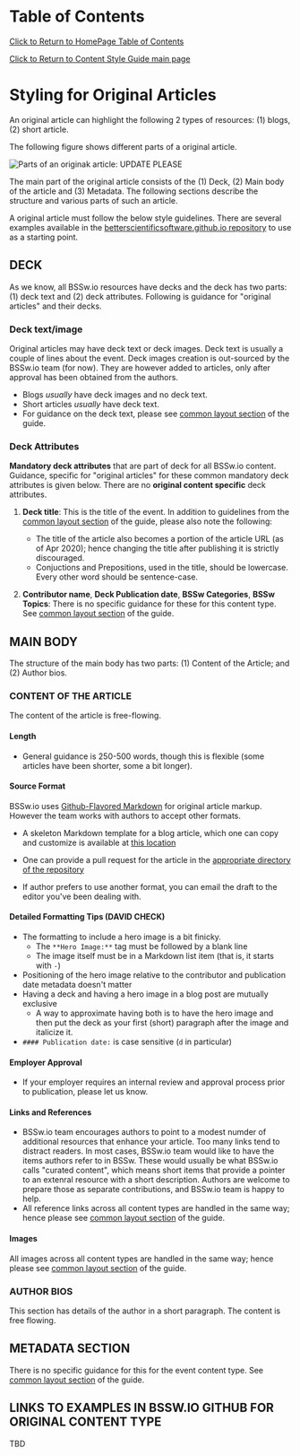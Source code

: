 Table of Contents
===============================
[Click to Return to HomePage Table of Contents](../../README.md)

[Click to Return to Content Style Guide main page](ContentStyleGuide.md)


# Styling for Original Articles

An original article can highlight the following 2 types of resources: (1) blogs, (2) short article.

The following figure shows different parts of a original article.

![Parts of an originak article: UPDATE PLEASE](https://github.com/betterscientificsoftware/images/blob/master/documentation-cc-example.jpg)

The main part of the original article consists of the (1) Deck, (2) Main body of the article and (3) Metadata. The following sections describe the structure and various parts of such an article.

A original article must follow the below style guidelines. There are several examples available in the [betterscientificsoftware.github.io repository](https://github.com/betterscientificsoftware/betterscientificsoftware.github.io) to use as a starting point.


## DECK
As we know, all BSSw.io resources have decks and the deck has two parts: (1) deck text and (2) deck attributes. Following is guidance for "original articles" and their decks.

### Deck text/image
Original articles may have deck text or deck images. Deck text is usually a couple of lines about the event. Deck images creation is out-sourced by the BSSw.io team (for now). They are however added to articles, only after approval has been obtained from the authors.
 * Blogs *usually* have deck images and no deck text. 
 * Short articles *usually* have deck text. 
 * For guidance on the deck text, please see [common layout section](CommonLayout.md) of the guide.

### Deck Attributes

**Mandatory deck attributes** that are part of deck for all BSSw.io content. Guidance, specific for "original articles" for these common mandatory deck attributes is given below. There are no **original content specific** deck attributes.

1. **Deck title**: This is the title of the event. In addition to guidelines from the [common layout section](CommonLayout.md) of the guide, please also note the following:
	* The title of the article also becomes a portion of the article URL (as of Apr 2020); hence changing the title after publishing it is strictly discouraged.
	* Conjuctions and Prepositions, used in the title, should be lowercase. Every other word should be sentence-case.

2. **Contributor name**,  **Deck Publication date**, **BSSw Categories**, **BSSw Topics**: There is no specific guidance for these for this content type. See [common layout section](CommonLayout.md) of the guide.


## MAIN BODY
The structure of the main body has two parts: (1) Content of the Article; and (2) Author bios. 

### CONTENT OF THE ARTICLE
The content of the article is free-flowing.

#### Length
* General guidance is 250-500 words, though this is flexible (some articles have been shorter, some a bit longer). 

#### Source Format
BSSw.io uses [Github-Flavored Markdown](https://guides.github.com/features/mastering-markdown/) for original article markup.  However the team works with authors to accept other formats.

* A skeleton Markdown template for a blog article, which one can copy and customize is available at [this location](https://github.com/betterscientificsoftware/betterscientificsoftware.github.io/blob/master/Articles/Blog/BlogArticleSkeletonA.md)

* One can provide a pull request for the article in the [appropriate directory of the repository](https://github.com/betterscientificsoftware/betterscientificsoftware.github.io/tree/master/Articles/Blog)
	
* If author prefers to use another format, you can email the draft to the editor you've been dealing with.

#### Detailed Formatting Tips (DAVID CHECK)
 - The formatting to include a hero image is a bit finicky.
   - The `**Hero Image:**` tag must be followed by a blank line
   - The image itself must be in a Markdown list item (that is, it starts with `-`)
 - Positioning of the hero image relative to the contributor and publication date metadata doesn't matter
 - Having a deck and having a hero image in a blog post are mutually exclusive
   - A way to approximate having both is to have the hero image and then put the deck as your first (short) paragraph after the image and italicize it.
 - `#### Publication date:` is case sensitive (`d` in particular)

#### Employer Approval
* If your employer requires an internal review and approval process prior to publication, please let us know.


#### Links and References
* BSSw.io team encourages authors to point to a modest numder of additional resources that enhance your article. Too many links tend to distract readers.  In most cases, BSSw.io team would like to have the items authors refer to in BSSw.  These would usually be what BSSw.io calls "curated content", which means short items that provide a pointer to an extenral resource with a short description.  Authors are welcome to prepare those as separate contributions, and BSSw.io team is happy to help.
*  All reference links across all content types are handled in the same way; hence please see [common layout section](CommonLayout.md) of the guide.

#### Images
 All images across all content types are handled in the same way; hence please see [common layout section](CommonLayout.md) of the guide.

### AUTHOR BIOS
This section has details of the author in a short paragraph. The content is free flowing.

## METADATA SECTION
There is no specific guidance for this for the event content type. See [common layout section](CommonLayout.md) of the guide.

## LINKS TO EXAMPLES IN BSSW.IO GITHUB FOR ORIGINAL CONTENT TYPE
TBD



<!---
   Publish: no
---!>
